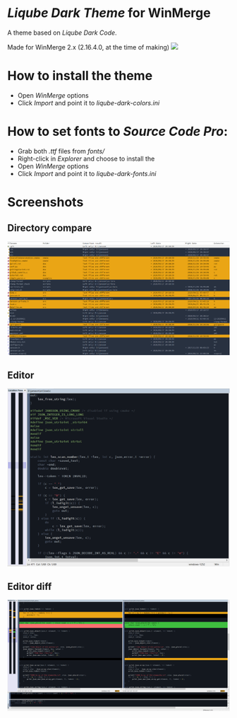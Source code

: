 # ***Liqube Dark Theme*** for WinMerge

A theme based on *Liqube Dark Code*.

Made for WinMerge 2.x (2.16.4.0, at the time of making) ![](https://winmerge.org/)

# How to install the theme

* Open *WinMerge* options
* Click *Import* and point it to *liqube-dark-colors.ini*

# How to set fonts to *Source Code Pro*:

* Grab both *.ttf* files from *fonts/*
* Right-click in *Explorer* and choose to install the
* Open *WinMerge* options
* Click *Import* and point it to *liqube-dark-fonts.ini*

# Screenshots

## Directory compare

![](/screenshots/directory-compare.png)

## Editor

![](/screenshots/editor.png)

## Editor diff

![](/screenshots/editor-diff.png)
